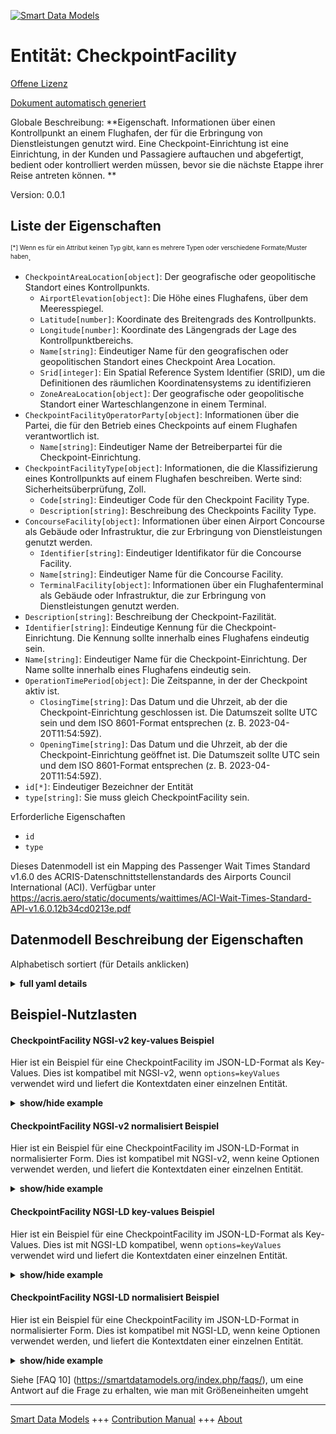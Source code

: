 <!-- 10-Header -->    
[![Smart Data Models](https://smartdatamodels.org/wp-content/uploads/2022/01/SmartDataModels_logo.png "Logo")](https://smartdatamodels.org)    
Entität: CheckpointFacility    
===========================<!-- /10-Header -->    
<!-- 15-License -->    
[Offene Lizenz](https://github.com/smart-data-models//dataModel.ACRIS/blob/master/CheckpointFacility/LICENSE.md)    
[Dokument automatisch generiert](https://docs.google.com/presentation/d/e/2PACX-1vTs-Ng5dIAwkg91oTTUdt8ua7woBXhPnwavZ0FxgR8BsAI_Ek3C5q97Nd94HS8KhP-r_quD4H0fgyt3/pub?start=false&loop=false&delayms=3000#slide=id.gb715ace035_0_60)    
<!-- /15-License -->    
<!-- 20-Description -->    
Globale Beschreibung: **Eigenschaft. Informationen über einen Kontrollpunkt an einem Flughafen, der für die Erbringung von Dienstleistungen genutzt wird. Eine Checkpoint-Einrichtung ist eine Einrichtung, in der Kunden und Passagiere auftauchen und abgefertigt, bedient oder kontrolliert werden müssen, bevor sie die nächste Etappe ihrer Reise antreten können. **    
Version: 0.0.1    
<!-- /20-Description -->    
<!-- 30-PropertiesList -->    
## Liste der Eigenschaften    
<sup><sub>[*] Wenn es für ein Attribut keinen Typ gibt, kann es mehrere Typen oder verschiedene Formate/Muster haben</sub></sup>.    
- `CheckpointAreaLocation[object]`: Der geografische oder geopolitische Standort eines Kontrollpunkts.  	- `AirportElevation[object]`: Die Höhe eines Flughafens, über dem Meeresspiegel.      
	- `Latitude[number]`: Koordinate des Breitengrads des Kontrollpunkts.      
	- `Longitude[number]`: Koordinate des Längengrads der Lage des Kontrollpunktbereichs.      
	- `Name[string]`: Eindeutiger Name für den geografischen oder geopolitischen Standort eines Checkpoint Area Location.      
	- `Srid[integer]`: Ein Spatial Reference System Identifier (SRID), um die Definitionen des räumlichen Koordinatensystems zu identifizieren      
	- `ZoneAreaLocation[object]`: Der geografische oder geopolitische Standort einer Warteschlangenzone in einem Terminal.      
- `CheckpointFacilityOperatorParty[object]`: Informationen über die Partei, die für den Betrieb eines Checkpoints auf einem Flughafen verantwortlich ist.  	- `Name[string]`: Eindeutiger Name der Betreiberpartei für die Checkpoint-Einrichtung.      
- `CheckpointFacilityType[object]`: Informationen, die die Klassifizierung eines Kontrollpunkts auf einem Flughafen beschreiben. Werte sind: Sicherheitsüberprüfung, Zoll.  	- `Code[string]`: Eindeutiger Code für den Checkpoint Facility Type.      
	- `Description[string]`: Beschreibung des Checkpoints Facility Type.      
- `ConcourseFacility[object]`: Informationen über einen Airport Concourse als Gebäude oder Infrastruktur, die zur Erbringung von Dienstleistungen genutzt werden.  	- `Identifier[string]`: Eindeutiger Identifikator für die Concourse Facility.      
	- `Name[string]`: Eindeutiger Name für die Concourse Facility.      
	- `TerminalFacility[object]`: Informationen über ein Flughafenterminal als Gebäude oder Infrastruktur, die zur Erbringung von Dienstleistungen genutzt werden.      
- `Description[string]`: Beschreibung der Checkpoint-Fazilität.  - `Identifier[string]`: Eindeutige Kennung für die Checkpoint-Einrichtung. Die Kennung sollte innerhalb eines Flughafens eindeutig sein.  - `Name[string]`: Eindeutiger Name für die Checkpoint-Einrichtung. Der Name sollte innerhalb eines Flughafens eindeutig sein.  - `OperationTimePeriod[object]`: Die Zeitspanne, in der der Checkpoint aktiv ist.  	- `ClosingTime[string]`: Das Datum und die Uhrzeit, ab der die Checkpoint-Einrichtung geschlossen ist. Die Datumszeit sollte UTC sein und dem ISO 8601-Format entsprechen (z. B. 2023-04-20T11:54:59Z).      
	- `OpeningTime[string]`: Das Datum und die Uhrzeit, ab der die Checkpoint-Einrichtung geöffnet ist. Die Datumszeit sollte UTC sein und dem ISO 8601-Format entsprechen (z. B. 2023-04-20T11:54:59Z).      
- `id[*]`: Eindeutiger Bezeichner der Entität  - `type[string]`: Sie muss gleich CheckpointFacility sein.  <!-- /30-PropertiesList -->    
<!-- 35-RequiredProperties -->    
Erforderliche Eigenschaften    
- `id`  - `type`  <!-- /35-RequiredProperties -->    
<!-- 40-RequiredProperties -->    
Dieses Datenmodell ist ein Mapping des Passenger Wait Times Standard v1.6.0 des ACRIS-Datenschnittstellenstandards des Airports Council International (ACI). Verfügbar unter https://acris.aero/static/documents/waittimes/ACI-Wait-Times-Standard-API-v1.6.0.12b34cd0213e.pdf    
<!-- /40-RequiredProperties -->    
<!-- 50-DataModelHeader -->    
## Datenmodell Beschreibung der Eigenschaften    
Alphabetisch sortiert (für Details anklicken)    
<!-- /50-DataModelHeader -->    
<!-- 60-ModelYaml -->    
<details><summary><strong>full yaml details</strong></summary>      
```yaml    
CheckpointFacility:      
  description: 'Property. Information about a Checkpoint in an Airport used to provide services. A Checkpoint facility is any facility where customers and passengers turn up and need to be processed, serviced or screened before proceeding to the next stage of their journey. '      
  properties:      
    CheckpointAreaLocation:      
      description: The geospatial or geopolitical location of a Checkpoint.      
      properties:      
        AirportElevation:      
          description: 'The height of an Airport, above sea level.'      
          properties:      
            AirportElevationUnitOfMeasurement:      
              description: The unit of measure of the height of an Airport above sea level (FT for foot or M for metre).      
              properties:      
                Name:      
                  description: The name of the unit of measure for an Airport elevation above sea level.      
                  type: string      
                  x-ngsi:      
                    type: Property      
              type: object      
              x-ngsi:      
                type: Property      
            Name:      
              description: The name of an Airport elevation above sea level.      
              type: string      
              x-ngsi:      
                type: Property      
            Value:      
              description: The value of an Airport elevation above sea level.      
              type: number      
              x-ngsi:      
                type: Property      
          type: object      
          x-ngsi:      
            type: Property      
        Latitude:      
          description: Coordinate of the latitude of the checkpoint area location.      
          type: number      
          x-ngsi:      
            type: Property      
        Longitude:      
          description: Coordinate of the longitude of the checkpoint area location.      
          type: number      
          x-ngsi:      
            type: Property      
        Name:      
          description: Unique name for geospatial or geopolitical location of a Checkpoint Area Location.      
          type: string      
          x-ngsi:      
            type: Property      
        Srid:      
          description: 'A Spatial Reference System Identifier (SRID), to identify the spatial coordinate system definitions'      
          type: integer      
          x-ngsi:      
            type: Property      
        ZoneAreaLocation:      
          description: The geospatial or geopolitical location of a Queuing Zone in a Terminal.      
          properties:      
            Name:      
              description: Unique name for the Zone Area Location.      
              type: string      
              x-ngsi:      
                type: Property      
            TerminalAreaLocation:      
              description: The geospatial or geopolitical location of an Airport Terminal building.      
              properties:      
                AirportLocation:      
                  description: The geospatial or geopolitical location of an Airport.      
                  properties:      
                    Latitude:      
                      description: Coordinate for latitude of the Airport.      
                      type: number      
                      x-ngsi:      
                        type: Property      
                    Longitude:      
                      description: Coordinate for longitude of the Airport.      
                      type: number      
                      x-ngsi:      
                        type: Property      
                    Name:      
                      description: Unique name for the Airport Location.      
                      type: string      
                      x-ngsi:      
                        type: Property      
                    Srid:      
                      description: 'A Spatial Reference System Identifier (SRID), to identify the spatial coordinate system definitions.'      
                      type: number      
                      x-ngsi:      
                        type: Property      
                  type: object      
                  x-ngsi:      
                    type: Property      
                Name:      
                  description: Unique name for the Terminal Area Location.      
                  type: string      
                  x-ngsi:      
                    type: Property      
              type: object      
              x-ngsi:      
                type: Property      
          type: object      
          x-ngsi:      
            type: Property      
      type: object      
      x-ngsi:      
        type: Property      
    CheckpointFacilityOperatorParty:      
      description: Information that describes the Party responsible for the operation of a Checkpoint in an Airport.      
      properties:      
        Name:      
          description: Unique name of the Operator Party for the Checkpoint Facility.      
          type: string      
          x-ngsi:      
            type: Property      
      type: object      
      x-ngsi:      
        type: Property      
    CheckpointFacilityType:      
      description: 'Information that describes the classification for a Checkpoint in an Airport. Values are: Security Screening, Customs.'      
      properties:      
        Code:      
          description: Unique code for the Checkpoint Facility Type.      
          type: string      
          x-ngsi:      
            type: Property      
        Description:      
          description: Description of the Checkpoint Facility Type.      
          type: string      
          x-ngsi:      
            type: Property      
      type: object      
      x-ngsi:      
        type: Property      
    ConcourseFacility:      
      description: Information about an Airport Concourse as buildings or infrastructure used to provide services.      
      properties:      
        Identifier:      
          description: Unique identifier for the Concourse Facility.      
          type: string      
          x-ngsi:      
            type: Property      
        Name:      
          description: Unique name for the Concourse Facility.      
          type: string      
          x-ngsi:      
            type: Property      
        TerminalFacility:      
          description: Information about an Airport Terminal as buildings or infrastructure used to provide services.      
          properties:      
            AirportFacility:      
              description: Information about an Airport as buildings or infrastructure used to provide services.      
              properties:      
                IataCode:      
                  description: Three character IATA code for the Airport.      
                  type: string      
                  x-ngsi:      
                    type: Property      
                IcaoCode:      
                  description: Four character ICAO code for the Airport.      
                  type: string      
                  x-ngsi:      
                    type: Property      
                Name:      
                  description: Common name of the Airport.      
                  type: string      
                  x-ngsi:      
                    type: Property      
              type: object      
              x-ngsi:      
                type: Property      
            Identifier:      
              description: Unique identifier for the Terminal Facility.      
              type: string      
              x-ngsi:      
                type: Property      
            Name:      
              description: Unique name for the Terminal Facility.      
              type: string      
              x-ngsi:      
                type: Property      
          type: object      
          x-ngsi:      
            type: Property      
      type: object      
      x-ngsi:      
        type: Property      
    Description:      
      description: Description of the Checkpoint Facility.      
      type: string      
      x-ngsi:      
        type: Property      
    Identifier:      
      description: Unique identifier for the Checkpoint Facility. The identifier should be unique within an Airport.      
      type: string      
      x-ngsi:      
        type: Property      
    Name:      
      description: Unique name for the Checkpoint Facility. The name should be unique within an Airport.      
      type: string      
      x-ngsi:      
        type: Property      
    OperationTimePeriod:      
      description: The time period over which the Checkpoint is operating.      
      properties:      
        ClosingTime:      
          description: 'The date and time from when the Checkpoint Facility is closed. Date time should be UTC, compliant with ISO 8601 format (e.g. 2023-04-20T11:54:59Z)'      
          type: string      
          x-ngsi:      
            type: Property      
        OpeningTime:      
          description: 'The date and time from when the Checkpoint Facility is open. Date time should be UTC, compliant with ISO 8601 format (e.g. 2023-04-20T11:54:59Z)'      
          type: string      
          x-ngsi:      
            type: Property      
      type: object      
      x-ngsi:      
        type: Property      
    id:      
      anyOf:      
        - description: Identifier format of any NGSI entity      
          maxLength: 256      
          minLength: 1      
          pattern: ^[\w\-\.\{\}\$\+\*\[\]`|~^@!,:\\]+$      
          type: string      
          x-ngsi:      
            type: Property      
        - description: Identifier format of any NGSI entity      
          format: uri      
          type: string      
          x-ngsi:      
            type: Property      
      description: Unique identifier of the entity      
      x-ngsi:      
        type: Property      
    type:      
      description: It must be equal to CheckpointFacility.      
      enum:      
        - CheckpointFacility      
      type: string      
      x-ngsi:      
        type: Property      
  required:      
    - id      
    - type      
  type: object      
  x-derived-from: https://acris.aero/static/documents/waittimes/ACI-Wait-Times-API-Specification-v1.6.0.1c4ec122da9a.yaml      
  x-disclaimer: 'Redistribution and use in source and binary forms, with or without modification, are permitted  provided that the license conditions are met. Copyleft (c) 2022 Contributors to Smart Data Models Program'      
  x-license-url: https://github.com/smart-data-models/dataModel.ACRIS/blob/master/CheckpointFacility/LICENSE.md      
  x-model-schema: https://smart-data-models.github.io/dataModel.ACRIS/CheckpointFacility/schema.json      
  x-model-tags: ACRIS      
  x-version: 0.0.1      
```    
</details>      
<!-- /60-ModelYaml -->    
<!-- 70-MiddleNotes -->    
<!-- /70-MiddleNotes -->    
<!-- 80-Examples -->    
## Beispiel-Nutzlasten    
#### CheckpointFacility NGSI-v2 key-values Beispiel    
Hier ist ein Beispiel für eine CheckpointFacility im JSON-LD-Format als Key-Values. Dies ist kompatibel mit NGSI-v2, wenn `options=keyValues` verwendet wird und liefert die Kontextdaten einer einzelnen Entität.    
<details><summary><strong>show/hide example</strong></summary>      
```json  
{  
  "id": "urn:ngsi-ld:CheckpointFacility:id:MMJG:16938337",  
  "type": "CheckpointFacility",  
  "Description": "control",  
  "Identifier": "control-1",  
  "Name": "",  
  "CheckpointAreaLocation": {  
    "Latitude": 40.42,  
    "Longitude": 3.708,  
    "Name": "gate 23",  
    "Srid": 0,  
    "AirportElevation": {  
      "Name": "",  
      "Value": 571.3,  
      "AirportElevationUnitOfMeasurement": {  
        "Name": "Mater"  
      }  
    },  
    "ZoneAreaLocation": {  
      "Name": "",  
      "TerminalAreaLocation": {  
        "Name": "",  
        "AirportLocation": {  
          "Latitude": 40.42,  
          "Longitude": 3.708,  
          "Name": "gate 23",  
          "Srid": 534  
        }  
      }  
    }  
  },  
  "CheckpointFacilityOperatorParty": {  
    "Name": ""  
  },  
  "CheckpointFacilityType": {  
    "Code": "",  
    "Description": ""  
  },  
  "ConcourseFacility": {  
    "Identifier": "",  
    "Name": "",  
    "TerminalFacility": {  
      "Identifier": "terminal 1",  
      "Name": "",  
      "AirportFacility": {  
        "IataCode": "BMA",  
        "IcaoCode": "ESSB",  
        "Name": ""  
      }  
    }  
  },  
  "OperationTimePeriod": {  
    "ClosingTime": "23:59:00Z",  
    "OpeningTime": "00:00:00Z"  
  }  
}  
```  
</details>    
#### CheckpointFacility NGSI-v2 normalisiert Beispiel    
Hier ist ein Beispiel für eine CheckpointFacility im JSON-LD-Format in normalisierter Form. Dies ist kompatibel mit NGSI-v2, wenn keine Optionen verwendet werden, und liefert die Kontextdaten einer einzelnen Entität.    
<details><summary><strong>show/hide example</strong></summary>      
```json  
{  
  "id": "urn:ngsi-ld:CheckpointFacility:id:MGZO:29576657",  
  "type": "CheckpointFacility",  
  "Description": {  
    "type": "Text",  
    "value": "control"  
  },  
  "Identifier": {  
    "type": "Text",  
    "value": "Ba/B"  
  },  
  "Name": {  
    "type": "Text",  
    "value": ""  
  },  
  "CheckpointAreaLocation": {  
    "type": "StructuredValue",  
    "value": {  
      "Latitude": 8.0,  
      "Longitude": 5.1,  
      "Name": "gate 23",  
      "Srid": 441,  
      "AirportElevation": {  
        "Name": "",  
        "Value": 125.3,  
        "AirportElevationUnitOfMeasurement": {  
          "Name": "Meters"  
        }  
      },  
      "ZoneAreaLocation": {  
        "Name": "",  
        "TerminalAreaLocation": {  
          "Name": "",  
          "AirportLocation": {  
            "Latitude": 0.9,  
            "Longitude": 5.3,  
            "Name": "gate 23",  
            "Srid": 175  
          }  
        }  
      }  
    }  
  },  
  "CheckpointFacilityOperatorParty": {  
    "type": "StructuredValue",  
    "value": {  
      "Name": ""  
    }  
  },  
  "CheckpointFacilityType": {  
    "type": "StructuredValue",  
    "value": {  
      "Code": "",  
      "Description": ""  
    }  
  },  
  "ConcourseFacility": {  
    "type": "StructuredValue",  
    "value": {  
      "Identifier": "",  
      "Name": "",  
      "TerminalFacility": {  
        "Identifier": "terminal 1",  
        "Name": "",  
        "AirportFacility": {  
          "IataCode": "BMA",  
          "IcaoCode": "ESSB",  
          "Name": ""  
        }  
      }  
    }  
  },  
  "OperationTimePeriod": {  
    "type": "StructuredValue",  
    "value": {  
      "ClosingTime": "23:59:00Z",  
      "OpeningTime": "00:00:00Z"  
    }  
  }  
}  
```  
</details>    
#### CheckpointFacility NGSI-LD key-values Beispiel    
Hier ist ein Beispiel für eine CheckpointFacility im JSON-LD-Format als Key-Values. Dies ist mit NGSI-LD kompatibel, wenn `options=keyValues` verwendet wird und liefert die Kontextdaten einer einzelnen Entität.    
<details><summary><strong>show/hide example</strong></summary>      
```json  
{  
  "id": "urn:ngsi-ld:CheckpointFacility:id:MMJG:16938337",  
  "type": "CheckpointFacility",  
  "Description": "control",  
  "Identifier": "control-1",  
  "Name": "",  
  "CheckpointAreaLocation": {  
    "Latitude": 40.42,  
    "Longitude": 3.708,  
    "Name": "gate 23",  
    "Srid": 0,  
    "AirportElevation": {  
      "Name": "",  
      "Value": 571.3,  
      "AirportElevationUnitOfMeasurement": {  
        "Name": "Mater"  
      }  
    },  
    "ZoneAreaLocation": {  
      "Name": "",  
      "TerminalAreaLocation": {  
        "Name": "",  
        "AirportLocation": {  
          "Latitude": 40.42,  
          "Longitude": 3.708,  
          "Name": "gate 23",  
          "Srid": 534  
        }  
      }  
    }  
  },  
  "CheckpointFacilityOperatorParty": {  
    "Name": ""  
  },  
  "CheckpointFacilityType": {  
    "Code": "",  
    "Description": ""  
  },  
  "ConcourseFacility": {  
    "Identifier": "",  
    "Name": "",  
    "TerminalFacility": {  
      "Identifier": "terminal 1",  
      "Name": "",  
      "AirportFacility": {  
        "IataCode": "BMA",  
        "IcaoCode": "ESSB",  
        "Name": ""  
      }  
    }  
  },  
  "OperationTimePeriod": {  
    "ClosingTime": "23:59:00Z",  
    "OpeningTime": "00:00:00Z"  
  },  
  "@context": [  
    "https://raw.githubusercontent.com/smart-data-models/dataModel.ACRIS/master/context.jsonld"  
  ]  
}  
```  
</details>    
#### CheckpointFacility NGSI-LD normalisiert Beispiel    
Hier ist ein Beispiel für eine CheckpointFacility im JSON-LD-Format in normalisierter Form. Dies ist kompatibel mit NGSI-LD, wenn keine Optionen verwendet werden, und liefert die Kontextdaten einer einzelnen Entität.    
<details><summary><strong>show/hide example</strong></summary>      
```json  
{  
  "id": "urn:ngsi-ld:CheckpointFacility:id:MGZO:29576657",  
  "type": "CheckpointFacility",  
  "Description": {  
    "type": "Property",  
    "value": "control"  
  },  
  "Identifier": {  
    "type": "Property",  
    "value": "control-1"  
  },  
  "Name": {  
    "type": "Property",  
    "value": ""  
  },  
  "CheckpointAreaLocation": {  
    "type": "Property",  
    "value": {  
      "Latitude": 8.0,  
      "Longitude": 5.1,  
      "Name": "gate 23",  
      "Srid": 0,  
      "AirportElevation": {  
        "Name": "",  
        "Value": 125.3,  
        "AirportElevationUnitOfMeasurement": {  
          "Name": "Meters"  
        }  
      },  
      "ZoneAreaLocation": {  
        "Name": "",  
        "TerminalAreaLocation": {  
          "Name": "",  
          "AirportLocation": {  
            "Latitude": 40.42,  
            "Longitude": 3.708,  
            "Name": "gate 23",  
            "Srid": 534  
          }  
        }  
      }  
    }  
  },  
  "CheckpointFacilityOperatorParty": {  
    "type": "Property",  
    "value": {  
      "Name": ""  
    }  
  },  
  "CheckpointFacilityType": {  
    "type": "Property",  
    "value": {  
      "Code": "",  
      "Description": ""  
    }  
  },  
  "ConcourseFacility": {  
    "type": "Property",  
    "value": {  
      "Identifier": "",  
      "Name": "",  
      "TerminalFacility": {  
        "Identifier": "terminal-1",  
        "Name": "",  
        "AirportFacility": {  
          "IataCode": "BMA",  
          "IcaoCode": "ESSB",  
          "Name": ""  
        }  
      }  
    }  
  },  
  "OperationTimePeriod": {  
    "type": "Property",  
    "value": {  
      "ClosingTime": "23:59:00Z",  
      "OpeningTime": "00:00:00Z"  
    }  
  },  
  "@context": [  
    "https://raw.githubusercontent.com/smart-data-models/dataModel.ACRIS/master/context.jsonld"  
  ]  
}  
```  
</details><!-- /80-Examples -->    
<!-- 90-FooterNotes -->    
<!-- /90-FooterNotes -->    
<!-- 95-Units -->    
Siehe [FAQ 10] (https://smartdatamodels.org/index.php/faqs/), um eine Antwort auf die Frage zu erhalten, wie man mit Größeneinheiten umgeht    
<!-- /95-Units -->    
<!-- 97-LastFooter -->    
---    
[Smart Data Models](https://smartdatamodels.org) +++ [Contribution Manual](https://bit.ly/contribution_manual) +++ [About](https://bit.ly/Introduction_SDM)<!-- /97-LastFooter -->    
